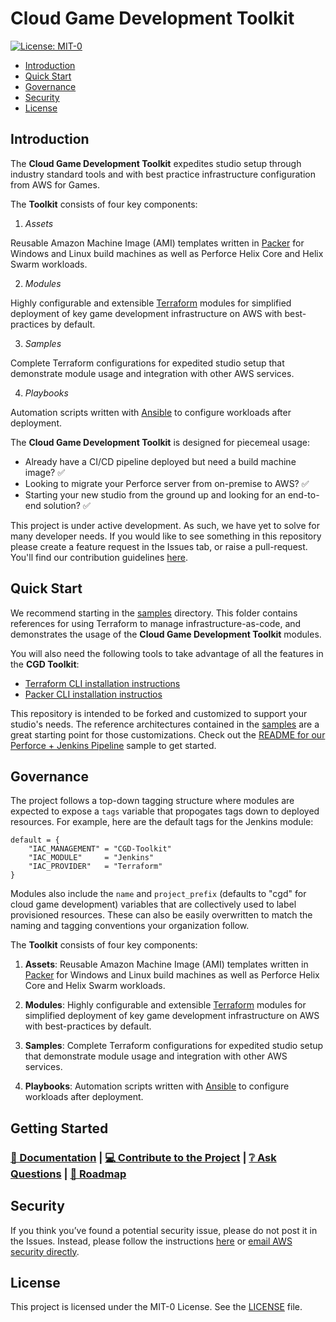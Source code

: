 # Cloud Game Development Toolkit

[![License: MIT-0](https://img.shields.io/badge/License-MIT-0)](LICENSE)

- [Introduction](#introduction)
- [Quick Start](#quick-start)
- [Governance](#governance)
- [Security](#security)
- [License](#license)

## Introduction

The **Cloud Game Development Toolkit** expedites studio setup through industry standard tools and with best practice infrastructure configuration from AWS for Games.

The **Toolkit** consists of four key components:

1. *Assets*

Reusable Amazon Machine Image (AMI) templates written in [Packer](https://www.packer.io/) for Windows and Linux build machines as well as Perforce Helix Core and Helix Swarm workloads.

2. *Modules*

Highly configurable and extensible [Terraform](https://www.terraform.io/) modules for simplified deployment of key game development infrastructure on AWS with best-practices by default.

3. *Samples*

Complete Terraform configurations for expedited studio setup that demonstrate module usage and integration with other AWS services.

4. *Playbooks*

Automation scripts written with [Ansible](https://github.com/ansible/ansible) to configure workloads after deployment.

The **Cloud Game Development Toolkit** is designed for piecemeal usage:

- Already have a CI/CD pipeline deployed but need a build machine image? :white_check_mark:
- Looking to migrate your Perforce server from on-premise to AWS? :white_check_mark:
- Starting your new studio from the ground up and looking for an end-to-end solution? :white_check_mark:

This project is under active development. As such, we have yet to solve for many developer needs. If you would like to see something in this repository please create a feature request in the Issues tab, or raise a pull-request. You'll find our contribution guidelines [here](./CONTRIBUTING.md).

## Quick Start

We recommend starting in the [samples](./samples/README.md) directory. This folder contains references for using Terraform to manage infrastructure-as-code, and demonstrates the usage of the **Cloud Game Development Toolkit** modules.

You will also need the following tools to take advantage of all the features in the **CGD Toolkit**:
- [Terraform CLI installation instructions](https://developer.hashicorp.com/terraform/tutorials/aws-get-started/install-cli)
- [Packer CLI installation instructios](https://developer.hashicorp.com/packer/tutorials/docker-get-started/get-started-install-cli)

This repository is intended to be forked and customized to support your studio's needs. The reference architectures contained in the [samples](./samples/README.md) are a great starting point for those customizations. Check out the [README for our Perforce + Jenkins Pipeline](./samples/perforce-jenkins-pipeline/README.md) sample to get started.

## Governance

The project follows a top-down tagging structure where modules are expected to expose a `tags` variable that propogates tags down to deployed resources. For example, here are the default tags for the Jenkins module:

```hcl
default = {
    "IAC_MANAGEMENT" = "CGD-Toolkit"
    "IAC_MODULE"     = "Jenkins"
    "IAC_PROVIDER"   = "Terraform"
}
```

Modules also include the `name` and `project_prefix` (defaults to "cgd" for cloud game development) variables that are collectively used to label provisioned resources. These can also be easily overwritten to match the naming and tagging conventions your organization follow.

The **Toolkit** consists of four key components:

1. **Assets**: Reusable Amazon Machine Image (AMI) templates written in [Packer](https://www.packer.io/) for Windows and Linux build machines as well as Perforce Helix Core and Helix Swarm workloads.

2. **Modules**: Highly configurable and extensible [Terraform](https://www.terraform.io/) modules for simplified deployment of key game development infrastructure on AWS with best-practices by default.

3. **Samples**: Complete Terraform configurations for expedited studio setup that demonstrate module usage and integration with other AWS services.

4. **Playbooks**: Automation scripts written with [Ansible](https://github.com/ansible/ansible) to configure workloads after deployment.

## Getting Started

### **[📖 Documentation](https://aws-games.github.io/cloud-game-develelopment/getting-started/)** | **[💻 Contribute to the Project](https://aws-games.github.io/cloud-game-develelopment/contributing/)** | **[❔ Ask Questions](https://github.com/aws-games/cloud-game-development-toolkit/discussions/)** | **[🚧 Roadmap](https://github.com/orgs/aws-games/projects/1/views/1)**

## Security

If you think you’ve found a potential security issue, please do not post it in the Issues.  Instead, please follow the instructions [here](https://aws.amazon.com/security/vulnerability-reporting/) or [email AWS security directly](mailto:aws-security@amazon.com).

## License

This project is licensed under the MIT-0 License. See the [LICENSE](./LICENSE) file.